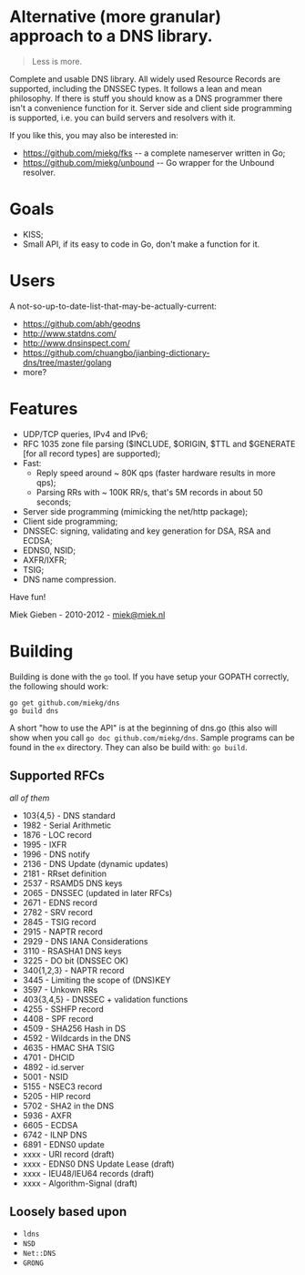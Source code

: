 # Alternative (more granular) approach to a DNS library.

> Less is more.

Complete and usable DNS library. All widely used Resource Records are
supported, including the DNSSEC types. It follows a lean and mean philosophy.
If there is stuff you should know as a DNS programmer there isn't a convenience
function for it. Server side and client side programming is supported, i.e. you
can build servers and resolvers with it.

If you like this, you may also be interested in:

* https://github.com/miekg/fks -- a complete nameserver written in Go;
* https://github.com/miekg/unbound -- Go wrapper for the Unbound resolver.

# Goals

* KISS;
* Small API, if its easy to code in Go, don't make a function for it.

# Users

A not-so-up-to-date-list-that-may-be-actually-current:

* https://github.com/abh/geodns
* http://www.statdns.com/
* http://www.dnsinspect.com/
* https://github.com/chuangbo/jianbing-dictionary-dns/tree/master/golang
* more?

# Features

* UDP/TCP queries, IPv4 and IPv6;
* RFC 1035 zone file parsing ($INCLUDE, $ORIGIN, $TTL and $GENERATE [for all record types]
  are supported);
* Fast:
    * Reply speed around ~ 80K qps (faster hardware results in more qps);
    * Parsing RRs with  ~ 100K RR/s, that's 5M records in about 50 seconds;
* Server side programming (mimicking the net/http package);
* Client side programming;
* DNSSEC: signing, validating and key generation for DSA, RSA and ECDSA;
* EDNS0, NSID;
* AXFR/IXFR;
* TSIG;
* DNS name compression.

Have fun!

Miek Gieben  -  2010-2012  -  miek@miek.nl

# Building

Building is done with the `go` tool. If you have setup your GOPATH
correctly, the following should work:

    go get github.com/miekg/dns
    go build dns

A short "how to use the API" is at the beginning of dns.go (this also will show
when you call `go doc github.com/miekg/dns`. Sample
programs can be found in the `ex` directory. They can also be build
with: `go build`.
 
## Supported RFCs

*all of them*

* 103{4,5} - DNS standard
* 1982 - Serial Arithmetic
* 1876 - LOC record
* 1995 - IXFR
* 1996 - DNS notify
* 2136 - DNS Update (dynamic updates)
* 2181 - RRset definition
* 2537 - RSAMD5 DNS keys
* 2065 - DNSSEC (updated in later RFCs)
* 2671 - EDNS record
* 2782 - SRV record
* 2845 - TSIG record
* 2915 - NAPTR record
* 2929 - DNS IANA Considerations
* 3110 - RSASHA1 DNS keys
* 3225 - DO bit (DNSSEC OK)
* 340{1,2,3} - NAPTR record
* 3445 - Limiting the scope of (DNS)KEY
* 3597 - Unkown RRs
* 403{3,4,5} - DNSSEC + validation functions
* 4255 - SSHFP record
* 4408 - SPF record
* 4509 - SHA256 Hash in DS
* 4592 - Wildcards in the DNS
* 4635 - HMAC SHA TSIG
* 4701 - DHCID
* 4892 - id.server
* 5001 - NSID 
* 5155 - NSEC3 record
* 5205 - HIP record
* 5702 - SHA2 in the DNS
* 5936 - AXFR
* 6605 - ECDSA
* 6742 - ILNP DNS
* 6891 - EDNS0 update
* xxxx - URI record (draft)
* xxxx - EDNS0 DNS Update Lease (draft)
* xxxx - IEU48/IEU64 records (draft)
* xxxx - Algorithm-Signal (draft)

## Loosely based upon

* `ldns`
* `NSD`
* `Net::DNS`
* `GRONG`
